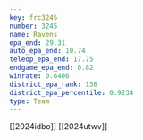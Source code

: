 ```yaml
---
key: frc3245
number: 3245
name: Ravens
epa_end: 29.31
auto_epa_end: 10.74
teleop_epa_end: 17.75
endgame_epa_end: 0.82
winrate: 0.6406
district_epa_rank: 138
district_epa_percentile: 0.9234
type: Team
---
```

[[2024idbo]]
[[2024utwv]]
